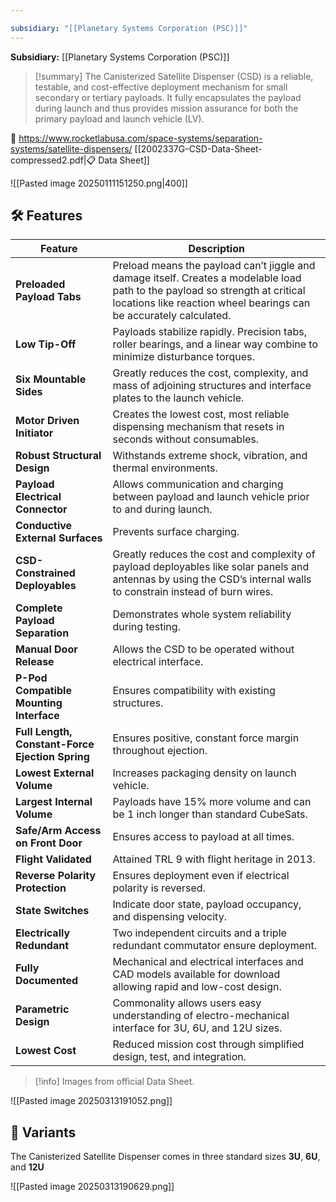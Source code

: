 ```yaml
---

subsidiary: "[[Planetary Systems Corporation (PSC)]]"
---
```


**Subsidiary:** [[Planetary Systems Corporation (PSC)]]

>[!summary]
>The Canisterized Satellite Dispenser (CSD) is a reliable, testable, and cost-effective deployment mechanism for small secondary or tertiary
payloads. It fully encapsulates the payload during launch and thus provides mission assurance for both the primary payload and launch vehicle (LV).
>
🔗 https://www.rocketlabusa.com/space-systems/separation-systems/satellite-dispensers/
[[2002337G-CSD-Data-Sheet-compressed2.pdf|📋 Data Sheet]]

![[Pasted image 20250111151250.png|400]]
## 🛠️ Features

| Feature                                         | Description                                                                                                                                                                                         |
| ----------------------------------------------- | --------------------------------------------------------------------------------------------------------------------------------------------------------------------------------------------------- |
| **Preloaded Payload Tabs**                      | Preload means the payload can’t jiggle and damage itself. Creates a modelable load path to the payload so strength at critical locations like reaction wheel bearings can be accurately calculated. |
| **Low Tip-Off**                                 | Payloads stabilize rapidly. Precision tabs, roller bearings, and a linear way combine to minimize disturbance torques.                                                                              |
| **Six Mountable Sides**                         | Greatly reduces the cost, complexity, and mass of adjoining structures and interface plates to the launch vehicle.                                                                                  |
| **Motor Driven Initiator**                      | Creates the lowest cost, most reliable dispensing mechanism that resets in seconds without consumables.                                                                                             |
| **Robust Structural Design**                    | Withstands extreme shock, vibration, and thermal environments.                                                                                                                                      |
| **Payload Electrical Connector**                | Allows communication and charging between payload and launch vehicle prior to and during launch.                                                                                                    |
| **Conductive External Surfaces**                | Prevents surface charging.                                                                                                                                                                          |
| **CSD-Constrained Deployables**                 | Greatly reduces the cost and complexity of payload deployables like solar panels and antennas by using the CSD’s internal walls to constrain instead of burn wires.                                 |
| **Complete Payload Separation**                 | Demonstrates whole system reliability during testing.                                                                                                                                               |
| **Manual Door Release**                         | Allows the CSD to be operated without electrical interface.                                                                                                                                         |
| **P-Pod Compatible Mounting Interface**         | Ensures compatibility with existing structures.                                                                                                                                                     |
| **Full Length, Constant-Force Ejection Spring** | Ensures positive, constant force margin throughout ejection.                                                                                                                                        |
| **Lowest External Volume**                      | Increases packaging density on launch vehicle.                                                                                                                                                      |
| **Largest Internal Volume**                     | Payloads have 15% more volume and can be 1 inch longer than standard CubeSats.                                                                                                                      |
| **Safe/Arm Access on Front Door**               | Ensures access to payload at all times.                                                                                                                                                             |
| **Flight Validated**                            | Attained TRL 9 with flight heritage in 2013.                                                                                                                                                        |
| **Reverse Polarity Protection**                 | Ensures deployment even if electrical polarity is reversed.                                                                                                                                         |
| **State Switches**                              | Indicate door state, payload occupancy, and dispensing velocity.                                                                                                                                    |
| **Electrically Redundant**                      | Two independent circuits and a triple redundant commutator ensure deployment.                                                                                                                       |
| **Fully Documented**                            | Mechanical and electrical interfaces and CAD models available for download allowing rapid and low-cost design.                                                                                      |
| **Parametric Design**                           | Commonality allows users easy understanding of electro-mechanical interface for 3U, 6U, and 12U sizes.                                                                                              |
| **Lowest Cost**                                 | Reduced mission cost through simplified design, test, and integration.                                                                                                                              |


>[!info] Images from official Data Sheet.

![[Pasted image 20250313191052.png]]
## 📐 Variants

The Canisterized Satellite Dispenser comes in three standard sizes **3U**, **6U**, and **12U**

![[Pasted image 20250313190629.png]]


